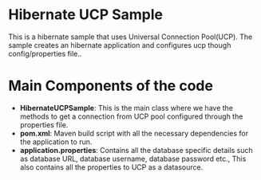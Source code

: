 # Hibernate UCP Sample
This is a hibernate sample that uses Universal Connection Pool(UCP). The sample creates an hibernate application and configures ucp though config/properties file.. 

# Main Components of the code 
* **HibernateUCPSample**: This is the main class where we have the methods to get a connection from UCP pool configured through the properties file. 
* **pom.xml**: Maven build script with all the necessary dependencies for the application to run. 
* **application.properties**: Contains all the database specific details such as database URL, database username, database password etc., This also contains all the properties to UCP as a datasource. 

